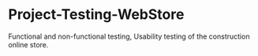 # Project-Testing-WebStore
Functional and non-functional testing, Usability testing of the construction online store.
